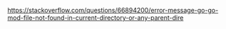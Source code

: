 

https://stackoverflow.com/questions/66894200/error-message-go-go-mod-file-not-found-in-current-directory-or-any-parent-dire
